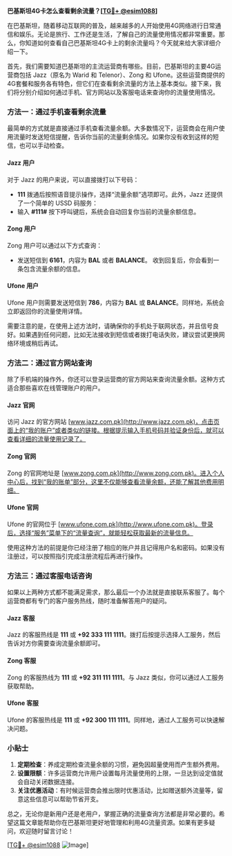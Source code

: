 **巴基斯坦4G卡怎么查看剩余流量？[[TG💪+ @esim1088](https://t.me/s/esim1088)]**

在巴基斯坦，随着移动互联网的普及，越来越多的人开始使用4G网络进行日常通信和娱乐。无论是旅行、工作还是生活，了解自己的流量使用情况都非常重要。那么，你知道如何查看自己巴基斯坦4G卡上的剩余流量吗？今天就来给大家详细介绍一下。

首先，我们需要知道巴基斯坦的主流运营商有哪些。目前，巴基斯坦的主要4G运营商包括 Jazz（原名为 Warid 和 Telenor）、Zong 和 Ufone。这些运营商提供的4G套餐和服务各有特色，但它们在查看剩余流量的方法上基本类似。接下来，我们将分别介绍如何通过手机、官方网站以及客服电话来查询你的流量使用情况。

### 方法一：通过手机查看剩余流量

最简单的方式就是直接通过手机查看流量余额。大多数情况下，运营商会在用户使用流量时发送短信提醒，告诉你当前的流量剩余情况。如果你没有收到这样的短信，也可以手动检查。

#### Jazz 用户
对于 Jazz 的用户来说，可以直接拨打以下号码：
- **111**
拨通后按照语音提示操作，选择“流量余额”选项即可。此外，Jazz 还提供了一个简单的 USSD 码服务：
- 输入 **#111#**
按下呼叫键后，系统会自动回复你当前的流量余额信息。

#### Zong 用户
Zong 用户可以通过以下方式查询：
- 发送短信到 **6161**，内容为 **BAL** 或者 **BALANCE**。
收到回复后，你会看到一条包含流量余额的信息。

#### Ufone 用户
Ufone 用户则需要发送短信到 **786**，内容为 **BAL** 或 **BALANCE**。同样地，系统会立即返回你的流量使用详情。

需要注意的是，在使用上述方法时，请确保你的手机处于联网状态，并且信号良好。如果遇到任何问题，比如无法接收到短信或者拨打电话失败，建议尝试更换网络环境或稍后再试。

### 方法二：通过官方网站查询

除了手机端的操作外，你还可以登录运营商的官方网站来查询流量余额。这种方式适合那些喜欢在线管理账户的用户。

#### Jazz 官网
访问 Jazz 的官方网站 [www.jazz.com.pk](http://www.jazz.com.pk)，点击页面上的“我的账户”或者类似的链接。根据提示输入手机号码并验证身份后，就可以查看详细的流量使用记录了。

#### Zong 官网
Zong 的官网地址是 [www.zong.com.pk](http://www.zong.com.pk)。进入个人中心后，找到“我的账单”部分，这里不仅能够查看流量余额，还能了解其他费用明细。

#### Ufone 官网
Ufone 的官网位于 [www.ufone.com.pk](http://www.ufone.com.pk)。登录后，选择“服务”菜单下的“流量查询”，就能轻松获取最新的流量信息。

使用这种方法的前提是你已经注册了相应的账户并且记得用户名和密码。如果没有注册过，可以按照指引完成注册流程后再进行操作。

### 方法三：通过客服电话咨询

如果以上两种方式都不能满足需求，那么最后一个办法就是直接联系客服了。每个运营商都有专门的客户服务热线，随时准备解答用户的疑问。

#### Jazz 客服
Jazz 的客服热线是 **111** 或 **+92 333 111 1111**。拨打后按提示选择人工服务，然后告诉对方你需要查询流量余额即可。

#### Zong 客服
Zong 的客服热线为 **111** 或 **+92 311 111 1111**。与 Jazz 类似，你可以通过人工服务获取帮助。

#### Ufone 客服
Ufone 的客服热线是 **111** 或 **+92 300 111 1111**。同样地，通过人工服务可以快速解决问题。

### 小贴士

1. **定期检查**：养成定期检查流量余额的习惯，避免因超量使用而产生额外费用。
2. **设置限额**：许多运营商允许用户设置每月流量使用的上限，一旦达到设定值就会自动关闭数据连接。
3. **关注优惠活动**：有时候运营商会推出限时优惠活动，比如赠送额外流量等，留意这些信息可以帮助节省开支。

总之，无论你是新用户还是老用户，掌握正确的流量查询方法都是非常必要的。希望这篇文章能帮助你在巴基斯坦更好地管理和利用4G流量资源。如果有更多疑问，欢迎随时留言讨论！

[[TG💪+ @esim1088](https://t.me/s/esim1088) ![Image](https://i.postimg.cc/4NQfJmqS/Snipaste-2025-05-13-00-14-12.png)]